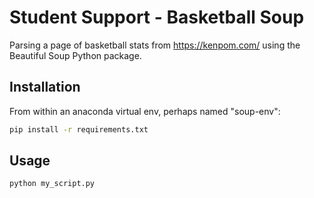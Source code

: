 
# Student Support - Basketball Soup

Parsing a page of basketball stats from https://kenpom.com/ using the Beautiful Soup Python package.

## Installation

From within an anaconda virtual env, perhaps named "soup-env":

```sh
pip install -r requirements.txt
```

## Usage

```sh
python my_script.py
```
